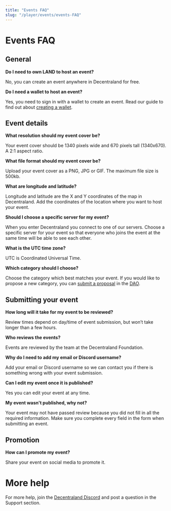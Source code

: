 ```yaml
---
title: "Events FAQ"
slug: "/player/events/events-FAQ"
---
```


# Events FAQ

## General

**Do I need to own LAND to host an event?**

No, you can create an event anywhere in Decentraland for free.

**Do I need a wallet to host an event?**

Yes, you need to sign in with a wallet to create an event. Read our guide to find out about [creating a wallet](https://docs.decentraland.org/player/blockchain-integration/get-a-wallet/).

## Event details

**What resolution should my event cover be?**

Your event cover should be 1340 pixels wide and 670 pixels tall (1340x670). A 2:1 aspect ratio.

**What file format should my event cover be?**

Upload your event cover as a PNG, JPG or GIF. The maximum file size is 500kb.

**What are longitude and latitude?**

Longitude and latitude are the X and Y coordinates of the map in Decentraland. Add the coordinates of the location where you want to host your event.

**Should I choose a specific server for my event?**

When you enter Decentraland you connect to one of our servers. Choose a specific server for your event so that everyone who joins the event at the same time will be able to see each other.

**What is the UTC time zone?**

UTC is Coordinated Universal Time.

**Which category should I choose?**

Choose the category which best matches your event. If you would like to propose a new category, you can [submit a proposal](https://docs.decentraland.org/player/general/dao/dao-userguide/) in the [DAO](https://governance.decentraland.org/).

## Submitting your event

**How long will it take for my event to be reviewed?**

Review times depend on day/time of event submission, but won’t take longer than a few hours.

**Who reviews the events?**

Events are reviewed by the team at the Decentraland Foundation.

**Why do I need to add my email or Discord username?**

Add your email or Discord username so we can contact you if there is something wrong with your event submission.

**Can I edit my event once it is published?**

Yes you can edit your event at any time.

**My event wasn't published, why not?**

Your event may not have passed review because you did not fill in all the required information. Make sure you complete every field in the form when submitting an event.

## Promotion

**How can I promote my event?**

Share your event on social media to promote it.

# More help

For more help, join the [Decentraland Discord](https://decentraland.org/discord) and post a question in the Support section.
